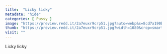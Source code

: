```yaml
---
title:  "Licky licky"
metadate: "hide"
categories: [ Pussy ]
image: "https://preview.redd.it/2a7euxr9crp51.jpg?auto=webp&s=8cd7a190bc885d4fc3049e82112f972262684837"
thumb: "https://preview.redd.it/2a7euxr9crp51.jpg?width=1080&crop=smart&auto=webp&s=6fb044f45a8e2c36d73fdf9ffa99b5c0dd93865c"
visit: ""
---
```

Licky licky
